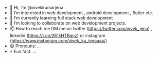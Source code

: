 - 👋 Hi, I’m @vivekkumarjena
- 👀 I’m interested in web development , android development , flutter etc.
- 🌱 I’m currently learning full stack web development
- 💞️ I’m looking to collaborate on web development projects.
- 📫 How to reach me DM me on twitter (https://twitter.com/vivek_jena) , linkedin (https://t.co/261kHTBqnz) or instagram (https://www.instagram.com/vivek_ku_jenaaaa/)
- 😄 Pronouns: ...
- ⚡ Fun fact: ...

<!---
vivekkumarjena/vivekkumarjena is a ✨ special ✨ repository because its `README.md` (this file) appears on your GitHub profile.
You can click the Preview link to take a look at your changes.
--->
